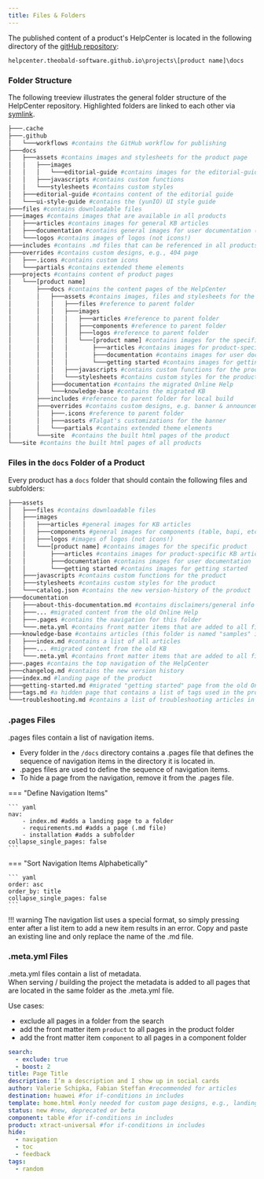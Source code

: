```yaml
---
title: Files & Folders
---
```


The published content of a product's HelpCenter is located in the following directory of the [gitHub repository](https://github.com/theobald-software/helpcenter.theobald-software.github.io):

```
helpcenter.theobald-software.github.io\projects\[product name]\docs
```

### Folder Structure

The following treeview illustrates the general folder structure of the HelpCenter repository.
Highlighted folders are linked to each other via [symlink](symlinks.md).

``` bash hl_lines="12 14 15 16 17 19 25 27 28 29 38 40"
├───.cache
├───.github
│   └───workflows #contains the GitHub workflow for publishing
├───docs
│   ├───assets #contains images and stylesheets for the product page
│   │   ├───images
│   │   │   └───editorial-guide #contains images for the editorial-guide
│   │   ├───javascripts #contains custom functions
│   │   └───stylesheets #contains custom styles
│   ├───editorial-guide #contains content of the editorial guide
│   └───ui-style-guide #contains the (yunIO) UI style guide
├───files #contains downloadable files
├───images #contains images that are available in all products
│   ├───articles #contains images for general KB articles
│   ├───documentation #contains general images for user documentation (components)
│   └───logos #contains images of logos (not icons!)
├───includes #contains .md files that can be referenced in all products
├───overrides #contains custom designs, e.g., 404 page
│   ├───.icons #contains custom icons
│   └───partials #contains extended theme elements
├───projects #contains content of product pages
│   └───[product name]
│       ├───docs #contains the content pages of the HelpCenter
│       │   ├───assets #contains images, files and stylesheets for the product
│       │   │   ├───files #reference to parent folder
│       │   │   ├───images 
│       │   │   │   ├───articles #reference to parent folder
│       │   │   │   ├───components #reference to parent folder
│       │   │   │   ├───logos #reference to parent folder
│       │   │   │   └───[product name] #contains images for the specific product
│       │   │   │       ├───articles #contains images for product-specific KB articles
│       │   │   │       ├───documentation #contains images for user documentation
│       │   │   │       └───getting started #contains images for getting started
│       │   │   ├───javascripts #contains custom functions for the product
│       │   │   └───stylesheets #contains custom styles for the product
│       │   ├───documentation #contains the migrated Online Help
│       │   └───knowledge-base #contains the migrated KB
│       ├───includes #reference to parent folder for local build
│       ├───overrides #contains custom designs, e.g. banner & announcements
│       │   ├───.icons #reference to parent folder
│       │   ├───assets #Talgat's customizations for the banner
│       │   └───partials #contains extended theme elements
│       └───site  #contains the built html pages of the product
└───site #contains the built html pages of all products
```

### Files in the `docs` Folder of a Product

Every product has a `docs` folder that should contain the following files and subfolders:

``` bash hl_lines="2 4 5 6"
├───assets
│   ├───files #contains downloadable files
│   ├───images
│   │   ├───articles #general images for KB articles
│   │   ├───components #general images for components (table, bapi, etc.)
│   │   ├───logos #images of logos (not icons!)
│   │	└───[product name] #contains images for the specific product
│   │    	├───articles #contains images for product-specific KB articles
│   │    	├───documentation #contains images for user documentation
│   │    	└───getting started #contains images for getting started
│   ├───javascripts #contains custom functions for the product
│   ├───stylesheets #contains custom styles for the product
│   └───catalog.json #contains the new version-history of the product
├───documentation
│   ├───about-this-documentation.md #contains disclaimers/general info about documentation
│   ├───... #migrated content from the old Online Help
│   ├───.pages #contains the navigation for this folder
│   └───.meta.yml #contains front matter items that are added to all files in this folder
├───knowledge-base #contains articles (this folder is named "samples" in ERPConnect)
│   ├───index.md #contains a list of all articles
│   ├───... #migrated content from the old KB
│   └───.meta.yml #contains front matter items that are added to all files in this folder
├───.pages #contains the top navigation of the HelpCenter
├───changelog.md #contains the new version history
├───index.md #landing page of the product
├───getting-started.md #migrated "getting started" page from the old Online Help
├───tags.md #a hidden page that contains a list of tags used in the product
└───troubleshooting.md #contains a list of troubleshooting articles in jitbit
```


### .pages Files

.pages files contain a list of navigation items.

- Every folder in the `/docs` directory contains a .pages file that defines the sequence of navigation items in the directory it is located in. 
- .pages files are used to define the sequence of navigation items.
- To hide a page from the navigation, remove it from the .pages file. 

=== "Define Navigation Items"

	``` yaml
	nav:
		- index.md #adds a landing page to a folder
		- requirements.md #adds a page (.md file)
		- installation #adds a subfolder
	collapse_single_pages: false 
	```

=== "Sort Navigation Items Alphabetically"

	``` yaml
	order: asc
	order_by: title
	collapse_single_pages: false
	```
	
!!! warning 
	The navigation list uses a special format, so simply pressing enter after a list item to add a new item results in an error.
	Copy and paste an existing line and only replace the name of the .md file.


### .meta.yml Files

.meta.yml files contain a list of metadata.<br>
When serving / building the project the metadata is added to all pages that are located in the same folder as the .meta.yml file.

Use cases:

- exclude all pages in a folder from the search 
- add the front matter item `product` to all pages in the product folder
- add the front matter item `component` to all pages in a component folder


``` yaml title="List of Front Matter Items"
search: 
  - exclude: true
  - boost: 2
title: Page Title
description: I’m a description and I show up in social cards
author: Valerie Schipka, Fabian Steffan #recommended for articles
destination: huawei #for if-conditions in includes
template: home.html #only needed for custom page designs, e.g., landing page
status: new #new, deprecated or beta 
component: table #for if-conditions in includes
product: xtract-universal #for if-conditions in includes
hide:
  - navigation
  - toc
  - feedback
tags:
  - random
```
